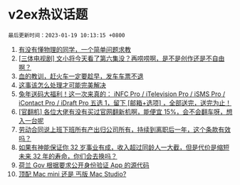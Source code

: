 # v2ex热议话题

`最后更新时间：2023-01-19 10:13:15 +0800`

1. [有没有懂物理的同学，一个简单问题求教](https://www.v2ex.com/t/909687)
1. [[三体电视剧] 文小将今天看了第六集没？再唠唠啊，是不是创作还是不自由啊？](https://www.v2ex.com/t/909694)
1. [血的教训，赶火车一定要趁早，发车车票不退](https://www.v2ex.com/t/909684)
1. [这事该怎么处理才可能完美解决](https://www.v2ex.com/t/909716)
1. [兔年送码大福利！这一次来真的： iNFC Pro / iTelevision Pro / iSMS Pro / iContact Pro / iDraft Pro 五选 1，留下 [邮箱+选项] ，全部送完，送完为止！](https://www.v2ex.com/t/909811)
1. [[官翻机] 各位大佬有没有买过官网翻新机啊，能便宜 15%，会不会翻车呀，想入一台呢](https://www.v2ex.com/t/909664)
1. [劳动合同说上班下班所有产出归公司所有，持续到离职后一年，这个条款有效吗？](https://www.v2ex.com/t/909700)
1. [如果有神能保证你 32 岁事业有成，收入超过同龄人一大截，但是代价是缩短未来 32 年的寿命，你们会去换吗？](https://www.v2ex.com/t/909742)
1. [荷兰 Gov 根据要求公开身份验证 App 的源代码](https://www.v2ex.com/t/909731)
1. [顶配 Mac mini 还是 丐版 Mac Studio?](https://www.v2ex.com/t/909656)

